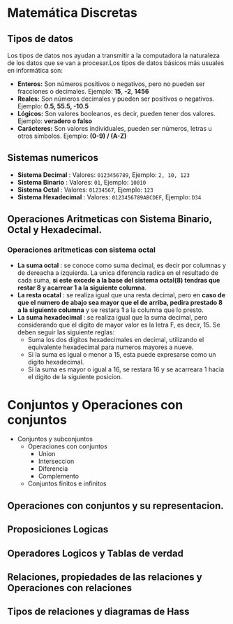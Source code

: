# Matemática Discretas

## Tipos de datos
Los tipos de datos nos ayudan a transmitir a la computadora la naturaleza de los datos que se van a procesar.Los tipos de datos básicos más usuales en informática son:

- **Enteros:** Son números positivos o negativos, pero no pueden ser fracciones o decimales. Ejemplo: **15**, **-2**, **1456** 
- **Reales:** Son números decimales y pueden ser positivos o negativos. Ejemplo: **0.5, 55.5, -10.5** 
- **Lógicos:** Son valores booleanos, es decir, pueden tener dos valores. Ejemplo: **veradero o falso** 
- **Carácteres:** Son valores individuales, pueden ser números, letras u otros símbolos. Ejemplo: **(0-9) / (A-Z)** 

## Sistemas numericos

- **Sistema Decimal** :  Valores: `0123456789`, Ejemplo: `2, 10, 123` 
- **Sistema Binario** :  Valores: `01`, Ejemplo: `10010`
- **Sistema Octal** :  Valores: `01234567`, Ejemplo: `123` 
- **Sistema Hexadecimal** :  Valores: `0123456789ABCDEF`, Ejemplo: `D34`

## Operaciones Aritmeticas con Sistema Binario, Octal y Hexadecimal.

### Operaciones aritmeticas con sistema octal

- **La suma octal** :  se conoce como suma decimal, es decir por columnas y de dereacha a izquierda. La unica diferencia radica en el resultado de cada suma, **si este excede a la base del sistema octal(8) tendras que restar 8 y acarrear 1 a la siguiente columna**.
- **La resta ocatal** : se realiza igual que una resta decimal, pero en **caso de que el numero de abajo sea mayor que el de arriba, pedira prestado 8 a la siguiente columna** y se restara **1** a la columna que lo presto. 
- **La suma hexadecimal** : se realiza igual que la suma decimal, pero considerando que el digito de mayor valor es la letra F, es decir, 15. Se deben seguir las siguiente reglas:
  - Suma los dos digitos hexadecimales en decimal, utilizando el equivalente hexadecimal para numeros mayores a nueve.
  - Si la suma es igual o menor a 15, esta puede expresarse como un digito hexadecimal.
  - Si la suma es mayor o igual a 16, se restara 16 y se acarreara 1 hacia el digito de la siguiente posicion. 

# Conjuntos y Operaciones con conjuntos
- Conjuntos y subconjuntos
  - Operaciones con conjuntos
    - Union
    - Interseccion
    - Diferencia
    - Complemento
  - Conjuntos finitos e infinitos


## Operaciones con conjuntos y su representacion.

## Proposiciones Logicas

## Operadores Logicos y Tablas de verdad

## Relaciones, propiedades de las relaciones y Operaciones con relaciones

## Tipos de relaciones y diagramas de Hass
